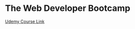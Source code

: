 # The Web Developer Bootcamp
[Udemy Course Link](https://www.udemy.com/the-web-developer-bootcamp/)

